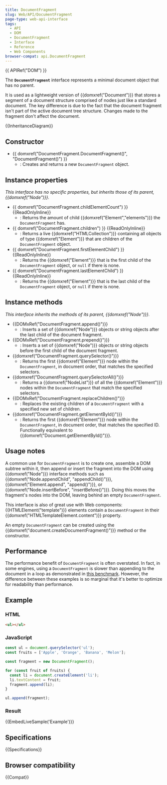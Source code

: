 ```yaml
---
title: DocumentFragment
slug: Web/API/DocumentFragment
page-type: web-api-interface
tags:
  - API
  - DOM
  - DocumentFragment
  - Interface
  - Reference
  - Web Components
browser-compat: api.DocumentFragment
---
```


{{ APIRef("DOM") }}

The **`DocumentFragment`** interface represents a minimal document object that has no parent.

It is used as a lightweight version of {{domxref("Document")}} that stores a segment of a document structure comprised of nodes just like a standard document. The key difference is due to the fact that the document fragment isn't part of the active document tree structure. Changes made to the fragment don't affect the document.

{{InheritanceDiagram}}

## Constructor

- {{ domxref("DocumentFragment.DocumentFragment()", "DocumentFragment()") }}
  - : Creates and returns a new `DocumentFragment` object.

## Instance properties

_This interface has no specific properties, but inherits those of its parent, {{domxref("Node")}}._

- {{ domxref("DocumentFragment.childElementCount") }} {{ReadOnlyInline}}
  - : Returns the amount of child {{domxref("Element","elements")}} the `DocumentFragment` has.
- {{ domxref("DocumentFragment.children") }} {{ReadOnlyInline}}
  - : Returns a live {{domxref("HTMLCollection")}} containing all objects of type {{domxref("Element")}} that are children of the `DocumentFragment` object.
- {{ domxref("DocumentFragment.firstElementChild") }} {{ReadOnlyInline}}
  - : Returns the {{domxref("Element")}} that is the first child of the `DocumentFragment` object, or `null` if there is none.
- {{ domxref("DocumentFragment.lastElementChild") }} {{ReadOnlyInline}}
  - : Returns the {{domxref("Element")}} that is the last child of the `DocumentFragment` object, or `null` if there is none.

## Instance methods

_This interface inherits the methods of its parent, {{domxref("Node")}}._

- {{DOMxRef("DocumentFragment.append()")}}
  - : Inserts a set of {{domxref("Node")}} objects or string objects after the last child of the document fragment.
- {{DOMxRef("DocumentFragment.prepend()")}}
  - : Inserts a set of {{domxref("Node")}} objects or string objects before the first child of the document fragment.
- {{domxref("DocumentFragment.querySelector()")}}
  - : Returns the first {{domxref("Element")}} node within the `DocumentFragment`, in document order, that matches the specified selectors.
- {{domxref("DocumentFragment.querySelectorAll()")}}
  - : Returns a {{domxref("NodeList")}} of all the {{domxref("Element")}} nodes within the `DocumentFragment` that match the specified selectors.
- {{DOMxRef("DocumentFragment.replaceChildren()")}}
  - : Replaces the existing children of a `DocumentFragment` with a specified new set of children.
- {{domxref("DocumentFragment.getElementById()")}}
  - : Returns the first {{domxref("Element")}} node within the `DocumentFragment`, in document order, that matches the specified ID. Functionally equivalent to {{domxref("Document.getElementById()")}}.

## Usage notes

A common use for `DocumentFragment` is to create one, assemble a DOM subtree within it, then append or insert the fragment into the DOM using {{domxref("Node")}} interface methods such as {{domxref("Node.appendChild", "appendChild()")}}, {{domxref("Element.append", "append()")}}, or {{domxref("Node.insertBefore", "insertBefore()")}}. Doing this moves the fragment's nodes into the DOM, leaving behind an empty `DocumentFragment`.

This interface is also of great use with Web components: {{HTMLElement("template")}} elements contain a `DocumentFragment` in their {{domxref("HTMLTemplateElement.content")}} property.

An empty `DocumentFragment` can be created using the {{domxref("document.createDocumentFragment()")}} method or the constructor.

## Performance

The performance benefit of `DocumentFragment` is often overstated. In fact, in some engines, using a `DocumentFragment` is slower than appending to the document in a loop as demonstrated in [this benchmark](https://jsbench.me/02l63eic9j/1). However, the difference between these examples is so marginal that it's better to optimize for readability than performance.

## Example

### HTML

```html
<ul></ul>
```

### JavaScript

```js
const ul = document.querySelector('ul');
const fruits = ['Apple', 'Orange', 'Banana', 'Melon'];

const fragment = new DocumentFragment();

for (const fruit of fruits) {
  const li = document.createElement('li');
  li.textContent = fruit;
  fragment.append(li);
}

ul.append(fragment);
```

### Result

{{EmbedLiveSample('Example')}}

## Specifications

{{Specifications}}

## Browser compatibility

{{Compat}}
